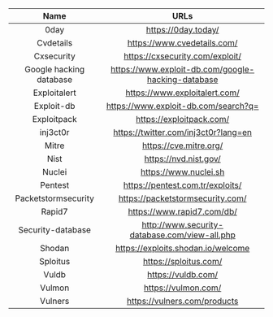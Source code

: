 | Name | URLs | 
|:---:|:---:|
| 0day | https://0day.today/ |
| Cvdetails | https://www.cvedetails.com/ |
| Cxsecurity | https://cxsecurity.com/exploit/ |
| Google hacking database | https://www.exploit-db.com/google-hacking-database |
| Exploitalert | https://www.exploitalert.com/ |
| Exploit-db | https://www.exploit-db.com/search?q= |
| Exploitpack | https://exploitpack.com/ |
| inj3ct0r | https://twitter.com/inj3ct0r?lang=en |
| Mitre | https://cve.mitre.org/ |
| Nist | https://nvd.nist.gov/ |
| Nuclei | https://www.nuclei.sh |
| Pentest | https://pentest.com.tr/exploits/ |
| Packetstormsecurity | https://packetstormsecurity.com/ |
| Rapid7 | https://www.rapid7.com/db/ |
| Security-database | http://www.security-database.com/view-all.php |
| Shodan | https://exploits.shodan.io/welcome |
| Sploitus | https://sploitus.com/ |
| Vuldb | https://vuldb.com/ |
| Vulmon | https://vulmon.com/ |
| Vulners | https://vulners.com/products |
